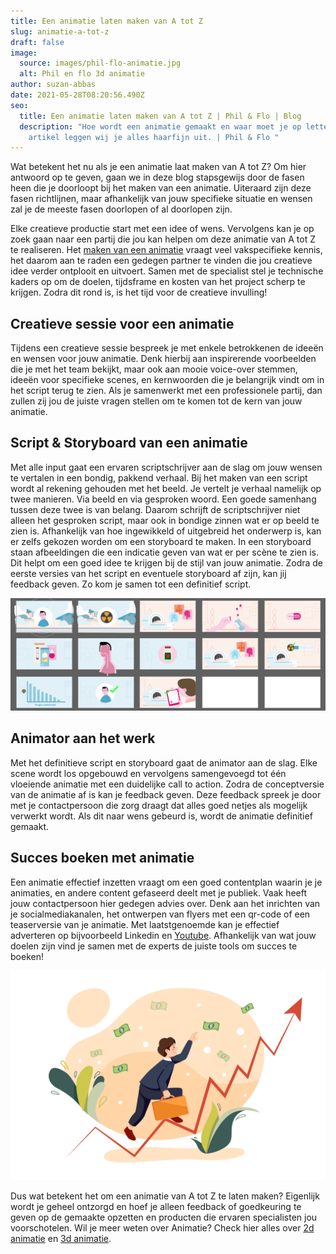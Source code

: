 ```yaml
---
title: Een animatie laten maken van A tot Z
slug: animatie-a-tot-z
draft: false
image:
  source: images/phil-flo-animatie.jpg
  alt: Phil en flo 3d animatie
author: suzan-abbas
date: 2021-05-28T08:20:56.490Z
seo:
  title: Een animatie laten maken van A tot Z | Phil & Flo | Blog
  description: "Hoe wordt een animatie gemaakt en waar moet je op letten? In dit
    artikel leggen wij je alles haarfijn uit. | Phil & Flo "
---
```

Wat betekent het nu als je een animatie laat maken van A tot Z? Om hier antwoord op te geven, gaan we in deze blog stapsgewijs door de fasen heen die je doorloopt bij het maken van een animatie. Uiteraard zijn deze fasen richtlijnen, maar afhankelijk van jouw specifieke situatie en wensen zal je de meeste fasen doorlopen of al doorlopen zijn.

Elke creatieve productie start met een idee of wens. Vervolgens kan je op zoek gaan naar een partij die jou kan helpen om deze animatie van A tot Z te realiseren. Het [maken van een animatie](https://www.philenflo.nl/oplossingen/animatie-laten-maken/) vraagt veel vakspecifieke kennis, het daarom aan te raden een gedegen partner te vinden die jou creatieve idee verder ontplooit en uitvoert. Samen met de specialist stel je technische kaders op om de doelen, tijdsframe en kosten van het project scherp te krijgen. Zodra dit rond is, is het tijd voor de creatieve invulling!

## Creatieve sessie voor een animatie 

Tijdens een creatieve sessie bespreek je met enkele betrokkenen de ideeën en wensen voor jouw animatie. Denk hierbij aan inspirerende voorbeelden die je met het team bekijkt, maar ook aan mooie voice-over stemmen, ideeën voor specifieke scenes, en kernwoorden die je belangrijk vindt om in het script terug te zien. Als je samenwerkt met een professionele partij, dan zullen zij jou de juiste vragen stellen om te komen tot de kern van jouw animatie.

## Script & Storyboard van een animatie 

Met alle input gaat een ervaren scriptschrijver aan de slag om jouw wensen te vertalen in een bondig, pakkend verhaal. Bij het maken van een script wordt al rekening gehouden met het beeld. Je vertelt je verhaal namelijk op twee manieren. Via beeld en via gesproken woord. Een goede samenhang tussen deze twee is van belang. Daarom schrijft de scriptschrijver niet alleen het gesproken script, maar ook in bondige zinnen wat er op beeld te zien is. Afhankelijk van hoe ingewikkeld of uitgebreid het onderwerp is, kan er zelfs gekozen worden om een storyboard te maken. In een storyboard staan afbeeldingen die een indicatie geven van wat er per scène te zien is. Dit helpt om een goed idee te krijgen bij de stijl van jouw animatie. Zodra de eerste versies van het script en eventuele storyboard af zijn, kan jij feedback geven. Zo kom je samen tot een definitief script.

![Storyboard animatie](images/creatieve-sessies-voor-animatie.png)

## Animator aan het werk

Met het definitieve script en storyboard gaat de animator aan de slag. Elke scene wordt los opgebouwd en vervolgens samengevoegd tot één vloeiende animatie met een duidelijke call to action. Zodra de conceptversie van de animatie af is kan je feedback geven. Deze feedback spreek je door met je contactpersoon die zorg draagt dat alles goed netjes als mogelijk verwerkt wordt. Als dit naar wens gebeurd is, wordt de animatie definitief gemaakt.

## Succes boeken met animatie

Een animatie effectief inzetten vraagt om een goed contentplan waarin je je animaties, en andere content gefaseerd deelt met je publiek. Vaak heeft jouw contactpersoon hier gedegen advies over. Denk aan het inrichten van je socialmediakanalen, het ontwerpen van flyers met een qr-code of een teaserversie van je animatie. Met laatstgenoemde kan je effectief adverteren op bijvoorbeeld Linkedin en [Youtube](https://www.philenflo.nl/you-tube-marketing/). Afhankelijk van wat jouw doelen zijn vind je samen met de experts de juiste tools om succes te boeken!

![Succes boeken met animatie](images/succes-boeken-met-animatie.jpg)

Dus wat betekent het om een animatie van A tot Z te laten maken? Eigenlijk wordt je geheel ontzorgd en hoef je alleen feedback of goedkeuring te geven op de gemaakte opzetten en producten die ervaren specialisten jou voorschotelen. Wil je meer weten over Animatie? Check hier alles over [2d animatie](https://www.philenflo.nl/2d-animatie/) en [3d animatie](https://www.philenflo.nl/3-d-animatie-laten-maken/).